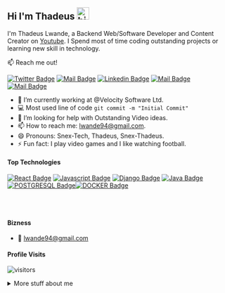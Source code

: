 ## Hi I'm Thadeus <img src="https://user-images.githubusercontent.com/1303154/88677602-1635ba80-d120-11ea-84d8-d263ba5fc3c0.gif" width="28px" alt="hi">

I'm Thadeus Lwande, a Backend Web/Software Developer and Content Creator on [Youtube](https://www.youtube.com/channel/UC_5NQKJ8oyYxXa9bdx5xfRw). I Spend most of time coding outstanding projects or learning new skill in technology.

:mailbox: Reach me out!

[![Twitter Badge](https://img.shields.io/badge/-@SnexThadeus-1ca0f1?style=flat&labelColor=1ca0f1&logo=twitter&logoColor=white&link=https://twitter.com/SnexThadeus)](https://twitter.com/SnexThadeus) [![Mail Badge](https://img.shields.io/badge/-SnexTech-e74c3c?style=flat&labelColor=e74c3c&logo=youtube&logoColor=white)](https://www.youtube.com/channel/UC_5NQKJ8oyYxXa9bdx5xfRw) [![Linkedin Badge](https://img.shields.io/badge/-SnexThadeus-0e76a8?style=flat&labelColor=0e76a8&logo=linkedin&logoColor=white)](https://www.linkedin.com/in/thadeus-odhiambo-3a69841b1/) [![Mail Badge](https://img.shields.io/badge/-@SnexThadeus-e84393?style=flat&labelColor=e84393&logo=instagram&logoColor=white)](https://www.instagram.com/snexthadeus/) [![Mail Badge](https://img.shields.io/badge/-Thadeus-c0392b?style=flat&labelColor=c0392b&logo=gmail&logoColor=white)](mailto:lwande94@gmail.com)

<!-- TODO: Add last video link -->

- 🔭 I’m currently working at @Velocity Software Ltd.
- :computer: Most used line of code `git commit -m "Initial Commit"`
- 🤔 I’m looking for help with Outstanding Video ideas.
- 📫 How to reach me: lwande94@gmail.com.
- 😄 Pronouns: Snex-Tech, Thadeus, Snex-Thadeus.
- ⚡ Fun fact: I play video games and I like watching football.

#### Top Technologies

<!-- TODO: Make technologies links takes you to repositories -->

[![React Badge](https://img.shields.io/badge/-PYTHON-61DBFB?style=for-the-badge&labelColor=black&logo=PYTHON&logoColor=61DBFB)](#) [![Javascript Badge](https://img.shields.io/badge/-Javascript-F0DB4F?style=for-the-badge&labelColor=black&logo=javascript&logoColor=F0DB4F)](#) [![Django Badge](https://img.shields.io/badge/-DJANGO-007acc?style=for-the-badge&labelColor=black&logo=django&logoColor=007acc)](#) [![Java Badge](https://img.shields.io/badge/-JAVA-3C873A?style=for-the-badge&labelColor=black&logo=java&logoColor=3C873A)](#) [![POSTGRESQL Badge](https://img.shields.io/badge/-POSTGRESQL-e535ab?style=for-the-badge&labelColor=black&logo=postgresql&logoColor=007acc)](#)[![DOCKER Badge](https://img.shields.io/badge/-DOCKER-e535ab?style=for-the-badge&labelColor=black&logo=docker&logoColor=9900ff)](#)

<!-- ### Tutorials

[<img align="left" alt="React" width="26px" src="https://raw.githubusercontent.com/github/explore/80688e429a7d4ef2fca1e82350fe8e3517d3494d/topics/react/react.png" />][reactplaylist]

[<img align="left" alt="HTML5" width="26px" src="https://raw.githubusercontent.com/github/explore/80688e429a7d4ef2fca1e82350fe8e3517d3494d/topics/html/html.png" />][htmltutorial]

[<img align="left" alt="JavaScript" width="26px" src="https://raw.githubusercontent.com/github/explore/80688e429a7d4ef2fca1e82350fe8e3517d3494d/topics/javascript/javascript.png" />][javascripttutorial]

[<img align="left" alt="Visual Studio Code" width="26px" src="https://raw.githubusercontent.com/github/explore/80688e429a7d4ef2fca1e82350fe8e3517d3494d/topics/visual-studio-code/visual-studio-code.png" />][vscodetutorial]

<img align="left" alt="Sass" width="26px" src="https://raw.githubusercontent.com/github/explore/80688e429a7d4ef2fca1e82350fe8e3517d3494d/topics/sass/sass.png" />

<img align="left" alt="Node.js" width="26px" src="https://raw.githubusercontent.com/github/explore/80688e429a7d4ef2fca1e82350fe8e3517d3494d/topics/nodejs/nodejs.png" />

<img align="left" alt="GraphQL" width="26px" src="https://raw.githubusercontent.com/github/explore/80688e429a7d4ef2fca1e82350fe8e3517d3494d/topics/graphql/graphql.png" />

<img align="left" alt="Deno" width="26px" src="https://raw.githubusercontent.com/github/explore/361e2821e2dea67711cde99c9c40ed357061cf27/topics/deno/deno.png" />

<img align="left" alt="SQL" width="26px" src="https://raw.githubusercontent.com/github/explore/80688e429a7d4ef2fca1e82350fe8e3517d3494d/topics/sql/sql.png" />

<img align="left" alt="MySQL" width="26px" src="https://raw.githubusercontent.com/github/explore/80688e429a7d4ef2fca1e82350fe8e3517d3494d/topics/mysql/mysql.png" />

<img align="left" alt="Git" width="26px" src="https://raw.githubusercontent.com/github/explore/80688e429a7d4ef2fca1e82350fe8e3517d3494d/topics/git/git.png" />

<img align="left" alt="MongoDB" width="26px" src="https://raw.githubusercontent.com/github/explore/80688e429a7d4ef2fca1e82350fe8e3517d3494d/topics/mongodb/mongodb.png" /> -->

<br />
<br />

#### Bizness
- :email: lwande94@gmail.com


#### Profile Visits 

![visitors](https://visitor-badge.glitch.me/badge?page_id=Snex-Thadeus.Snex-Thadeus)

<details>
<summary>
  More stuff about me
</summary>

<br >

I love sharing knowledge and putting tutorials, courses and posts together for helping other developers, and that's why Snex-Tech Programmer Youtube Channel exists!

#### What is Snex-Tech Programmer?

Snex-Tech Programmer is a youtube channel for learning Web development, coding, design and IT related stuffs. Including new technologies and frameworks and anything really related to development world.



<!--START_SECTION:waka-->


#### Github Stats

![SnexThadeus's github stats](https://github-readme-stats.vercel.app/api?username=Snex-Thadeus&count_private=true&theme=tokyonight&hide=contribs,prs)

</details>


[reactplaylist]: https://www.youtube.com/watch?v=KxXXEL-k47Y&list=PLvXDmnBbOF7RnYiZvDwl2Pzcs2kfi10wd
[vscodetutorial]: https://www.youtube.com/watch?v=Bkie2ai8qeE&t=8s
[htmltutorial]: https://www.youtube.com/watch?v=VK6MXVxOsws&t=27s
[javascripttutorial]: https://www.youtube.com/watch?v=D-LHKvmX37E
